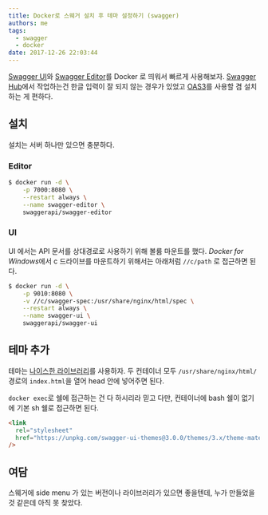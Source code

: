 ```yaml
---
title: Docker로 스웨거 설치 후 테마 설정하기 (swagger)
authors: me
tags:
  - swagger
  - docker
date: 2017-12-26 22:03:44
---
```


[Swagger UI](https://hub.docker.com/r/swaggerapi/swagger-ui/)와 [Swagger Editor](https://hub.docker.com/r/swaggerapi/swagger-editor/)를 Docker 로 띄워서 빠르게 사용해보자.
[Swagger Hub](https://swaggerhub.com/)에서 작업하는건 한글 입력이 잘 되지 않는 경우가 있었고 [OAS3](https://github.com/OAI/OpenAPI-Specification)를 사용할 겸 설치하는 게 편하다.

## 설치

설치는 서버 하나만 있으면 충분하다.

### Editor

```bash
$ docker run -d \
    -p 7000:8080 \
    --restart always \
    --name swagger-editor \
    swaggerapi/swagger-editor
```

### UI

UI 에서는 API 문서를 상대경로로 사용하기 위해 볼륨 마운트를 했다.
*Docker for Windows*에서 c 드라이브를 마운트하기 위해서는 아래처럼 `//c/path` 로 접근하면 된다.

```bash
$ docker run -d \
    -p 9010:8080 \
    -v //c/swagger-spec:/usr/share/nginx/html/spec \
    --restart always \
    --name swagger-ui \
    swaggerapi/swagger-ui
```

## 테마 추가

테마는 [나이스한 라이브러리](https://github.com/ostranme/swagger-ui-themes)를 사용하자.
두 컨테이너 모두 `/usr/share/nginx/html/` 경로의 `index.html`을 열어 head 안에 넣어주면 된다.

`docker exec`로 쉘에 접근하는 건 다 하시리라 믿고 다만, 컨테이너에 bash 쉘이 없기에 기본 sh 쉘로 접근하면 된다.

```html title="index.html"
<link
  rel="stylesheet"
  href="https://unpkg.com/swagger-ui-themes@3.0.0/themes/3.x/theme-material.css"
/>
```

## 여담

스웨거에 side menu 가 있는 버전이나 라이브러리가 있으면 좋을텐데, 누가 만들었을 것 같은데 아직 못 찾았다.
